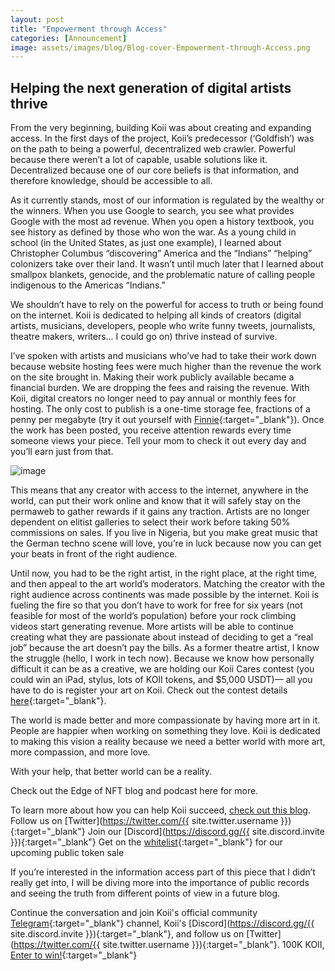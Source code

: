 ```yaml
---
layout: post
title: "Empowerment through Access"
categories: [Announcement]
image: assets/images/blog/Blog-cover-Empowerment-through-Access.png
---
```


## Helping the next generation of digital artists thrive

From the very beginning, building Koii was about creating and expanding access. In the first days of the project, Koii’s predecessor (‘Goldfish’) was on the path to being a powerful, decentralized web crawler. Powerful because there weren’t a lot of capable, usable solutions like it. Decentralized because one of our core beliefs is that information, and therefore knowledge, should be accessible to all.

As it currently stands, most of our information is regulated by the wealthy or the winners. When you use Google to search, you see what provides Google with the most ad revenue. When you open a history textbook, you see history as defined by those who won the war. As a young child in school (in the United States, as just one example), I learned about Christopher Columbus “discovering” America and the “Indians” “helping” colonizers take over their land. It wasn’t until much later that I learned about smallpox blankets, genocide, and the problematic nature of calling people indigenous to the Americas “Indians.”

We shouldn’t have to rely on the powerful for access to truth or being found on the internet. Koii is dedicated to helping all kinds of creators (digital artists, musicians, developers, people who write funny tweets, journalists, theatre makers, writers... I could go on) thrive instead of survive.

I’ve spoken with artists and musicians who’ve had to take their work down because website hosting fees were much higher than the revenue the work on the site brought in. Making their work publicly available became a financial burden. We are dropping the fees and raising the revenue. With Koii, digital creators no longer need to pay annual or monthly fees for hosting. The only cost to publish is a one-time storage fee, fractions of a penny per megabyte (try it out yourself with [Finnie](https://chrome.google.com/webstore/detail/finnie/cjmkndjhnagcfbpiemnkdpomccnjblmj){:target="\_blank"}). Once the work has been posted, you receive attention rewards every time someone views your piece. Tell your mom to check it out every day and you’ll earn just from that.

![image](assets/images/blog/Body-Image-Empowerment-through-Access.png)

This means that any creator with access to the internet, anywhere in the world, can put their work online and know that it will safely stay on the permaweb to gather rewards if it gains any traction. Artists are no longer dependent on elitist galleries to select their work before taking 50% commissions on sales. If you live in Nigeria, but you make great music that the German techno scene will love, you’re in luck because now you can get your beats in front of the right audience.

Until now, you had to be the right artist, in the right place, at the right time, and then appeal to the art world’s moderators. Matching the creator with the right audience across continents was made possible by the internet. Koii is fueling the fire so that you don’t have to work for free for six years (not feasible for most of the world’s population) before your rock climbing videos start generating revenue. More artists will be able to continue creating what they are passionate about instead of deciding to get a “real job” because the art doesn’t pay the bills. As a former theatre artist, I know the struggle (hello, I work in tech now). Because we know how personally difficult it can be as a creative, we are holding our Koii Cares contest (you could win an iPad, stylus, lots of KOII tokens, and $5,000 USDT)— all you have to do is register your art on Koii. Check out the contest details [here](https://twitter.com/KoiiNetwork/status/1428760017948323840){:target="\_blank"}.

The world is made better and more compassionate by having more art in it. People are happier when working on something they love. Koii is dedicated to making this vision a reality because we need a better world with more art, more compassion, and more love.

With your help, that better world can be a reality.

Check out the Edge of NFT blog and podcast here for more.

To learn more about how you can help Koii succeed, [check out this blog](https://blog.koii.network/How-YOU-can-help-Koii/).
Follow us on [Twitter](https://twitter.com/{{ site.twitter.username }}){:target="\_blank"}
Join our [Discord](https://discord.gg/{{ site.discord.invite }}){:target="\_blank"}
Get on the [whitelist](https://docs.google.com/forms/d/e/1FAIpQLSd2SmUm8pr6RN4hGk1nSM_LsZyUQmxQhoRXE9lrt-oNRn0xHg/viewform){:target="\_blank"} for our upcoming public token sale

If you’re interested in the information access part of this piece that I didn’t really get into, I will be diving more into the importance of public records and seeing the truth from different points of view in a future blog.

Continue the conversation and join Koii's official community [Telegram](https://t.me/joinchat/OEHs_8T9-8ZhZmU5){:target="\_blank"} channel, Koii's [Discord](https://discord.gg/{{ site.discord.invite }}){:target="\_blank"}, and follow us on [Twitter](https://twitter.com/{{ site.twitter.username }}){:target="\_blank"}. 100K KOII, [Enter to win!](https://gleam.io/c3Cwz/-welcome-to-the-koii-drop-){:target="\_blank"}
